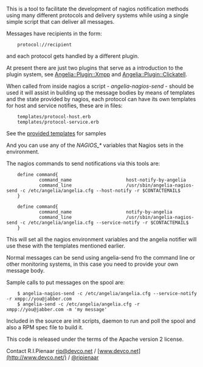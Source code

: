 This is a tool to facilitate the development of nagios notification
methods using many different protocols and delivery systems while
using a single simple script that can deliver all messages.

Messages have recipients in the form:

        protocol://recipient

and each protocol gets handled by a different plugin.

At present there are just two plugins that serve as a introduction to the
plugin system, see [Angelia::Plugin::Xmpp](https://github.com/ripienaar/angelia/blob/master/angelia/plugin/xmpp.rb) and [Angelia::Plugin::Clickatell](https://github.com/ripienaar/angelia/blob/master/angelia/plugin/clickatell.rb).

When called from inside nagios a script - _angelia-nagios-send_ - should be used
it will assist in building up the message bodies by means of templates and the
state provided by nagios, each protocol can have its own templates for host and
service notifies, these are in files:

        templates/protocol-host.erb
        templates/protocol-service.erb

See the [provided templates](https://github.com/ripienaar/angelia/tree/master/templates/) for samples

And you can use any of the _NAGIOS\_\*_ variables that Nagios sets in the environment.

The nagios commands to send notifications via this tools are:

        define command{
                command_name                    host-notify-by-angelia
                command_line                    /usr/sbin/angelia-nagios-send -c /etc/angelia/angelia.cfg --host-notify -r $CONTACTEMAIL$
        }

        define command{
                command_name                    notify-by-angelia
                command_line                    /usr/sbin/angelia-nagios-send -c /etc/angelia/angelia.cfg --service-notify -r $CONTACTEMAIL$
        }

This will set all the nagios environment variables and the angelia notifier will use these with the templates mentioned earlier.

Normal messages can be send using angelia-send fro the command line or other monitoring systems, in this case you need to provide
your own message body.

Sample calls to put messages on the spool are:

        $ angelia-nagios-send -c /etc/angelia/angelia.cfg --service-notify -r xmpp://you@jabber.com
        $ angelia-send -c /etc/angelia/angelia.cfg -r xmpp://you@jabber.com -m 'my message'

Included in the source are init scripts, daemon to run and poll the spool and also a RPM spec file to build it.

This code is released under the terms of the Apache version 2 license.

Contact R.I.Pienaar <rip@devco.net> / [www.devco.net](http://www.devco.net/) / [@ripienaar](http://twitter.com/ripienaar)

